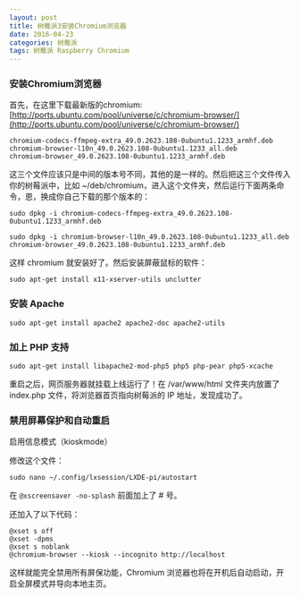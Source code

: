 ```yaml
---
layout: post
title: 树莓派3安装Chromium浏览器
date: 2016-04-23
categories: 树莓派
tags: 树莓派 Raspberry Chromium
---
```


### 安装Chromium浏览器

首先，在这里下载最新版的chromium:
[http://ports.ubuntu.com/pool/universe/c/chromium-browser/](http://ports.ubuntu.com/pool/universe/c/chromium-browser/)

```
chromium-codecs-ffmpeg-extra_49.0.2623.108-0ubuntu1.1233_armhf.deb
chromium-browser-l10n_49.0.2623.108-0ubuntu1.1233_all.deb
chromium-browser_49.0.2623.108-0ubuntu1.1233_armhf.deb
```


这三个文件应该只是中间的版本号不同，其他的是一样的。然后把这三个文件传入你的树莓派中，比如 ~/deb/chromium，进入这个文件夹，然后运行下面两条命令，恩，换成你自己下载的那个版本的：


```
sudo dpkg -i chromium-codecs-ffmpeg-extra_49.0.2623.108-0ubuntu1.1233_armhf.deb

sudo dpkg -i chromium-browser-l10n_49.0.2623.108-0ubuntu1.1233_all.deb chromium-browser_49.0.2623.108-0ubuntu1.1233_armhf.deb
```


这样 chromium 就安装好了。然后安装屏蔽鼠标的软件：

`
sudo apt-get install x11-xserver-utils unclutter
`

### 安装 Apache

`
sudo apt-get install apache2 apache2-doc apache2-utils
`

### 加上 PHP 支持

`
sudo apt-get install libapache2-mod-php5 php5 php-pear php5-xcache
`

重启之后，网页服务器就挂载上线运行了！在 /var/www/html 文件夹内放置了 index.php 文件，将浏览器首页指向树莓派的 IP 地址，发现成功了。

### 禁用屏幕保护和自动重启

启用信息模式（kioskmode）

修改这个文件：

`
sudo nano ~/.config/lxsession/LXDE-pi/autostart
`

在
`
@xscreensaver -no-splash
`
前面加上了 # 号。

还加入了以下代码：


```
@xset s off
@xset -dpms
@xset s noblank
@chromium-browser --kiosk --incognito http://localhost
```

这样就能完全禁用所有屏保功能，Chromium 浏览器也将在开机后自动启动，开启全屏模式并导向本地主页。

    